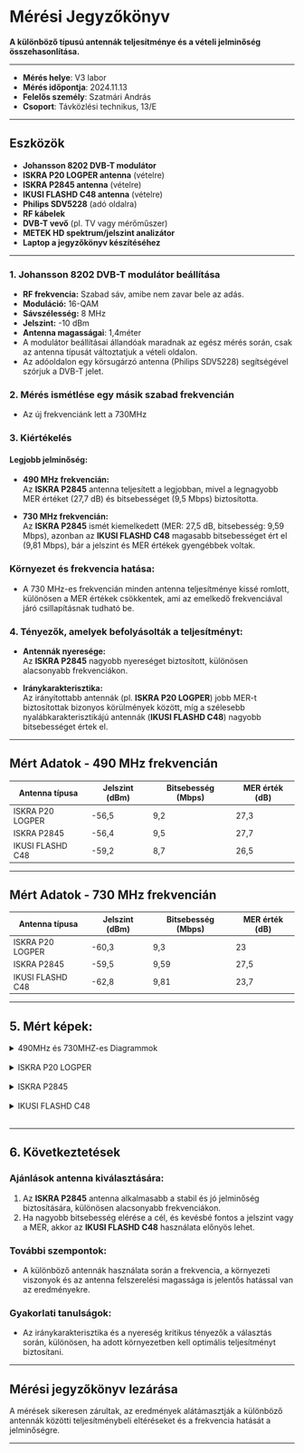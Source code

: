 # Mérési Jegyzőkönyv

**A különböző típusú antennák teljesítménye és a vételi jelminőség összehasonlítása.**


---

- **Mérés helye**: V3 labor
- **Mérés időpontja**: 2024.11.13
- **Felelős személy**: Szatmári András
- **Csoport**: Távközlési technikus, 13/E

---

## Eszközök
- **Johansson 8202 DVB-T modulátor**
- **ISKRA P20 LOGPER antenna** (vételre)
- **ISKRA P2845 antenna** (vételre)
- **IKUSI FLASHD C48 antenna** (vételre)
- **Philips SDV5228** (adó oldalra)
- **RF kábelek**
- **DVB-T vevő** (pl. TV vagy mérőműszer)
- **METEK HD spektrum/jelszint analizátor**
- **Laptop a jegyzőkönyv készítéséhez**

---

### 1. Johansson 8202 DVB-T modulátor beállítása
- **RF frekvencia:** Szabad sáv, amibe nem zavar bele az adás.
- **Moduláció:** 16-QAM
- **Sávszélesség:** 8 MHz
- **Jelszint:** -10 dBm
- **Antenna magasságai**: 1,4méter
- A modulátor beállításai állandóak maradnak az egész mérés során, csak az antenna típusát változtatjuk a vételi oldalon.
- Az adóoldalon egy körsugárzó antenna (Philips SDV5228) segítségével szórjuk a DVB-T jelet.

### 2. Mérés ismétlése egy másik szabad frekvencián

- Az új frekvenciánk lett a 730MHz
  

### 3. Kiértékelés
#### Legjobb jelminőség:

- **490 MHz frekvencián:**  
  Az **ISKRA P2845** antenna teljesített a legjobban, mivel a legnagyobb MER értéket (27,7 dB) és bitsebességet (9,5 Mbps) biztosította.

- **730 MHz frekvencián:**  
  Az **ISKRA P2845** ismét kiemelkedett (MER: 27,5 dB, bitsebesség: 9,59 Mbps), azonban az **IKUSI FLASHD C48** magasabb bitsebességet ért el (9,81 Mbps), bár a jelszint és MER értékek gyengébbek voltak.

### Környezet és frekvencia hatása:

- A 730 MHz-es frekvencián minden antenna teljesítménye kissé romlott, különösen a MER értékek csökkentek, ami az emelkedő frekvenciával járó csillapításnak tudható be.

### 4. Tényezők, amelyek befolyásolták a teljesítményt:

- **Antennák nyeresége:**  
  Az **ISKRA P2845** nagyobb nyereséget biztosított, különösen alacsonyabb frekvenciákon.

- **Iránykarakterisztika:**  
  Az irányítottabb antennák (pl. **ISKRA P20 LOGPER**) jobb MER-t biztosítottak bizonyos körülmények között, míg a szélesebb nyalábkarakterisztikájú antennák (**IKUSI FLASHD C48**) nagyobb bitsebességet értek el.


---

## Mért Adatok - 490 MHz frekvencián

| **Antenna típusa**       | **Jelszint (dBm)**  | **Bitsebesség (Mbps)** | **MER érték (dB)**  |
|--------------------------|---------------------|------------------------|---------------------|
| ISKRA P20 LOGPER         |      -56,5          |        9,2             |      27,3           |
| ISKRA P2845              |      -56,4          |        9,5             |      27,7           |
| IKUSI FLASHD C48         |      -59,2          |        8,7             |      26,5           |

---

## Mért Adatok - 730 MHz frekvencián

| **Antenna típusa**       | **Jelszint (dBm)** | **Bitsebesség (Mbps)** | **MER érték (dB)** |
|--------------------------|---------------------|------------------------|--------------------|
| ISKRA P20 LOGPER         |   -60,3             |       9,3              |       23           |
| ISKRA P2845              |   -59,5             |       9,59             |       27,5         |
| IKUSI FLASHD C48         |   -62,8             |       9,81             |       23,7         |

--- 

## 5. Mért képek:
<details>
  <summary>490MHz és 730MHZ-es Diagrammok</summary>

<img src="https://raw.githubusercontent.com/1SzatmariAndras6/TAVKOZLES/refs/heads/main/JEGYZOKONYV/06.%20-%20Antenna%20jelszint/K%C3%A9perny%C5%91k%C3%A9p%202024-11-14%20135237.png"/>

<br>

*A három antenna teljesítményének összehasonlítására a 490 MHz-es frekvencián. Az oszlopok a jelszintet (dBm) mutatják, míg a pontokkal összekötött vonalak a MER értéket (dB) és a bitsebességet (Mbps) szemléltetik. A különböző színek és vonalstílusok megkönnyítik az adatok átlátását.*

<br>

730 MHz Diagramm:
<img src="https://raw.githubusercontent.com/1SzatmariAndras6/TAVKOZLES/refs/heads/main/JEGYZOKONYV/06.%20Antenna%20jelszint/Antenna%20parame%CC%81terek%20o%CC%88sszehasonli%CC%81ta%CC%81sa%20optimaliza%CC%81lt%20ska%CC%81la%CC%81za%CC%81ssal.png"/>

<br>
Itt látható a grafikon, amely az antennák teljesítménymutatóit (jelszint, bitsebesség és MER érték) ábrázolja a 730 MHz-es frekvencián. A következő elemeket tartalmazza:
<br>
- Kék vonal (Jelszint dBm): Alacsonyabb értékek jelzik a jobb jelszintet.
  <br>
- Narancssárga vonal (Bitsebesség Mbps): Az adatátvitel sebességét mutatja.
  <br>
- Zöld vonal (MER dB): A jelminőség mutatója.

  
 </details>
 
<br>
 
<details>
    <summary>ISKRA P20 LOGPER</summary>
    <img src="https://raw.githubusercontent.com/1SzatmariAndras6/TAVKOZLES/refs/heads/main/JEGYZOKONYV/06.%20-%20Antenna%20jelszint/220318106.jpg"/>
  <br>
  1. kép: 490 MHz
    <img src="https://raw.githubusercontent.com/1SzatmariAndras6/TAVKOZLES/refs/heads/main/JEGYZOKONYV/06.%20-%20Antenna%20jelszint/its_snapshot_0001.bmp"/>
   730MHz : 
  <br>
    <img src="https://raw.githubusercontent.com/1SzatmariAndras6/TAVKOZLES/refs/heads/main/JEGYZOKONYV/06.%20-%20Antenna%20jelszint/its_snapshot_0051.bmp"/>

</details>
  
<br>
 
<details>
    <summary>ISKRA P2845</summary>
  <img src="https://raw.githubusercontent.com/1SzatmariAndras6/TAVKOZLES/refs/heads/main/JEGYZOKONYV/06.%20-%20Antenna%20jelszint/iskra-p-2845_6018d271.jpg"/>
<br>
2.kép: 490MHz
    <img src="https://raw.githubusercontent.com/1SzatmariAndras6/TAVKOZLES/refs/heads/main/JEGYZOKONYV/06.%20-%20Antenna%20jelszint/its_snapshot_0002.bmp"/>
     730MHz :
  <br>
    <img src="https://raw.githubusercontent.com/1SzatmariAndras6/TAVKOZLES/refs/heads/main/JEGYZOKONYV/06.%20-%20Antenna%20jelszint/its_snapshot_0003.bmp"/>
    

 


 </details>
 <br>
<details>
    <summary>IKUSI FLASHD C48</summary>
    <img src="https://raw.githubusercontent.com/1SzatmariAndras6/TAVKOZLES/refs/heads/main/JEGYZOKONYV/06.%20-%20Antenna%20jelszint/3913-1.png"/>
   <br>
   3. kép: 490MHz
    <img src=""/>
    730MHz :
  <br>
   <img src="https://raw.githubusercontent.com/1SzatmariAndras6/TAVKOZLES/refs/heads/main/JEGYZOKONYV/06.%20Antenna%20jelszint/its_snapshot_0054.bmp"/>
    

 </details>
 
<br>

---

## 6. Következtetések

### Ajánlások antenna kiválasztására:

1. Az **ISKRA P2845** antenna alkalmasabb a stabil és jó jelminőség biztosítására, különösen alacsonyabb frekvenciákon.
2. Ha nagyobb bitsebesség elérése a cél, és kevésbé fontos a jelszint vagy a MER, akkor az **IKUSI FLASHD C48** használata előnyös lehet.

### További szempontok:

- A különböző antennák használata során a frekvencia, a környezeti viszonyok és az antenna felszerelési magassága is jelentős hatással van az eredményekre.

### Gyakorlati tanulságok:

- Az iránykarakterisztika és a nyereség kritikus tényezők a választás során, különösen, ha adott környezetben kell optimális teljesítményt biztosítani.

---

## Mérési jegyzőkönyv lezárása

A mérések sikeresen zárultak, az eredmények alátámasztják a különböző antennák közötti teljesítménybeli eltéréseket és a frekvencia hatását a jelminőségre.

---



